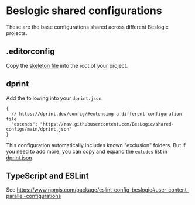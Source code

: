 # Beslogic shared configurations

These are the base configurations shared across different Beslogic projects.

## .editorconfig

Copy the [skeleton file](/.editorconfig) into the root of your project.

## dprint

Add the following into your `dprint.json`:
```jsonc
{
  // https://dprint.dev/config/#extending-a-different-configuration-file
  "extends": "https://raw.githubusercontent.com/BesLogic/shared-configs/main/dprint.json"
}
```
This configuration automatically includes known "exclusion" folders. But if you need to add more, you can copy and expand the `exludes` list in [dprint.json](/dprint.json).

## TypeScript and ESLint

See https://www.npmjs.com/package/eslint-config-beslogic#user-content-parallel-configurations

